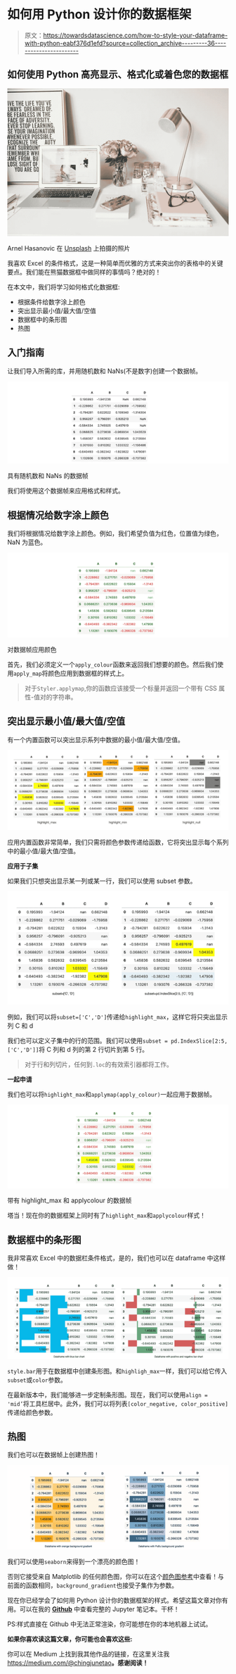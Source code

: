 # 如何用 Python 设计你的数据框架

> 原文：<https://towardsdatascience.com/how-to-style-your-dataframe-with-python-eabf376d1efd?source=collection_archive---------36----------------------->

## 如何使用 Python 高亮显示、格式化或着色您的数据框

![](img/2d8072a095f557587cf540638c6163e8.png)

Arnel Hasanovic 在 [Unsplash](https://unsplash.com/s/photos/style-laptop?utm_source=unsplash&utm_medium=referral&utm_content=creditCopyText) 上拍摄的照片

我喜欢 Excel 的条件格式，这是一种简单而优雅的方式来突出你的表格中的关键要点。我们能在熊猫数据框中做同样的事情吗？绝对的！

在本文中，我们将学习如何格式化数据框:

*   根据条件给数字涂上颜色
*   突出显示最小值/最大值/空值
*   数据框中的条形图
*   热图

## 入门指南

让我们导入所需的库，并用随机数和 NaNs(不是数字)创建一个数据帧。

![](img/147db7fc600870e7d6c35e1c8f0f1b75.png)

具有随机数和 NaNs 的数据帧

我们将使用这个数据帧来应用格式和样式。

## 根据情况给数字涂上颜色

我们将根据情况给数字涂上颜色。例如，我们希望负值为红色，位置值为绿色，NaN 为蓝色。

![](img/50114ffd268fcbebb50ab46a37e72dae.png)

对数据帧应用颜色

首先，我们必须定义一个`apply_colour`函数来返回我们想要的颜色。然后我们使用`apply_map`将颜色应用到数据框的样式上。

> 对于`Styler.applymap`,你的函数应该接受一个标量并返回一个带有 CSS 属性-值对的字符串。

## 突出显示最小值/最大值/空值

有一个内置函数可以突出显示系列中数据的最小值/最大值/空值。

![](img/dc41628b9c5070ccb118dbd48d8e3a87.png)

应用内置函数非常简单，我们只需将颜色参数传递给函数，它将突出显示每个系列中的最小值/最大值/空值。

**应用于子集**

如果我们只想突出显示某一列或某一行，我们可以使用 subset 参数。

![](img/90c53e8a763a7a59439c3e6a0abc4f89.png)

例如，我们可以将`subset=['C','D']`传递给`highlight_max`，这样它将只突出显示列 C 和 d

我们也可以定义子集中的行的范围。我们可以使用`subset = pd.IndexSlice[2:5, ['C','D']]`将 C 列和 d 列的第 2 行切片到第 5 行。

> 对于行和列切片，任何到`.loc`的有效索引器都将工作。

**一起申请**

我们也可以将`highlight_max`和`applymap(apply_colour)`一起应用于数据帧。

![](img/9f9dd4589a0acfdeb296f71ab8b64706.png)

带有 highlight_max 和 applycolour 的数据帧

塔当！现在你的数据框架上同时有了`highlight_max`和`applycolour`样式！

## 数据框中的条形图

我非常喜欢 Excel 中的数据栏条件格式，是的，我们也可以在 dataframe 中这样做！

![](img/c1f70637913a6a69d81e7c3caa0e70d1.png)

`style.bar`用于在数据框中创建条形图。和`highligh_max`一样，我们可以给它传入`subset`或`color`参数。

在最新版本中，我们能够进一步定制条形图。现在，我们可以使用`align = 'mid’`将工具栏居中。此外，我们可以将列表`[color_negative, color_positive]`传递给颜色参数。

## 热图

我们也可以在数据帧上创建热图！

![](img/70441dd916902227b3d65440297c3ef4.png)

我们可以使用`seaborn`来得到一个漂亮的颜色图！

否则它接受来自 Matplotlib 的任何颜色图，你可以在这个[颜色图参考](https://matplotlib.org/stable/gallery/color/colormap_reference.html)中查看！与前面的函数相同，`background_gradient`也接受子集作为参数。

现在你已经学会了如何用 Python 设计你的数据框架的样式。希望这篇文章对你有用。可以在我的 [**Github**](https://github.com/chingjunetao/medium-article/blob/master/style-your-dataframe/style-dataframe.ipynb) 中查看完整的 Jupyter 笔记本。干杯！

PS:样式直接在 Github 中无法正常渲染，你可能想在你的本地机器上试试。

**如果你喜欢读这篇文章，你可能也会喜欢这些:**

</simple-guide-to-data-cleaning-with-python-39203a14afeb>  </how-to-manage-files-in-google-drive-with-python-d26471d91ecd>  

你可以在 Medium 上找到我其他作品的链接，在这里关注我<https://medium.com/@chingjunetao>****。感谢阅读！****